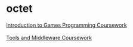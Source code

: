 # octet

<a href="https://github.com/JeanPascalEvette/octet/tree/master/octet/src/examples/my_example">Introduction to Games Programming Coursework</a>
<br/><br/>
<a href="https://github.com/JeanPascalEvette/octet/tree/master/octet/src/examples/example_shapes">Tools and Middleware Coursework</a>
